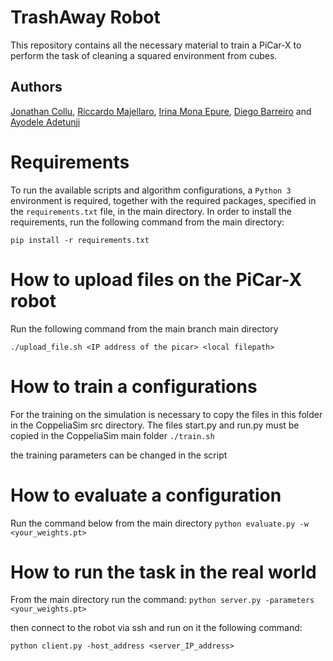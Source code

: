 # TrashAway Robot
This repository contains all the necessary material to train a PiCar-X to perform the task of cleaning a squared environment from cubes.

## Authors
<a href="https://github.com/JonathanCollu">Jonathan Collu</a>, <a href="https://github.com/riccardomajellaro">Riccardo Majellaro</a>, <a href="https://github.com/IrinaMonaEpure">Irina Mona Epure</a>, <a href="https://github.com/diegobc11">Diego Barreiro</a> and <a href="https://github.com/jorgie007">Ayodele Adetunji</a>

# Requirements
 To run the available scripts and algorithm configurations, a `Python 3` environment is required, together with the required packages, specified in the `requirements.txt` file, in the main directory. In order to install the requirements, run the following command from the main directory: 
 
 ```
 pip install -r requirements.txt
 ````

# How to upload files on the PiCar-X robot

Run the following command from the main branch main directory

```
./upload_file.sh <IP address of the picar> <local filepath>
``` 

# How to train a configurations
For the training on the simulation is necessary to copy the files in this folder in the CoppeliaSim src directory. The files start.py and run.py must be copied in the CoppeliaSim main folder
`./train.sh`

the training parameters can be changed in the script
# How to evaluate a configuration
Run the command below from the main directory
`python evaluate.py -w <your_weights.pt>`

# How to run the task in the real world
From the main directory run the command:
`python server.py -parameters <your_weights.pt>`

then connect to the robot via ssh and run on it the following command:

`python client.py -host_address <server_IP_address>`
